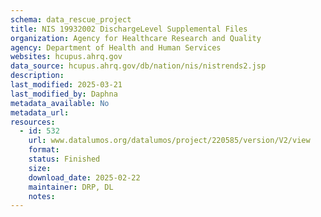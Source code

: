 ```yaml
---
schema: data_rescue_project 
title: NIS 19932002 DischargeLevel Supplemental Files
organization: Agency for Healthcare Research and Quality
agency: Department of Health and Human Services
websites: hcupus.ahrq.gov
data_source: hcupus.ahrq.gov/db/nation/nis/nistrends2.jsp
description: 
last_modified: 2025-03-21
last_modified_by: Daphna
metadata_available: No
metadata_url: 
resources:
  - id: 532
    url: www.datalumos.org/datalumos/project/220585/version/V2/view
    format: 
    status: Finished
    size: 
    download_date: 2025-02-22
    maintainer: DRP, DL
    notes: 
---
```

